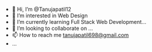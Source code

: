 - 👋 Hi, I’m @Tanujapatil12
- 👀 I’m interested in Web Design
- 🌱 I’m currently learning Full Stack Web Development...
- 💞️ I’m looking to collaborate on ...
- 📫 How to reach me tanujapatil698@gmail.com
- ...

<!---
Tanujapatil12/Tanujapatil12 is a ✨ special ✨ repository because its `README.md` (this file) appears on your GitHub profile.
You can click the Preview link to take a look at your changes.
--->
